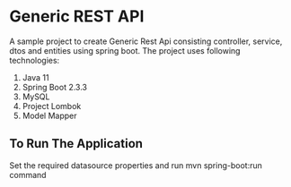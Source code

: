 # Generic REST API
A sample project to create Generic Rest Api consisting controller, service, dtos and entities using spring boot. The project uses following technologies:

  1. Java 11
  2. Spring Boot 2.3.3
  3. MySQL
  4. Project Lombok
  5. Model Mapper
  
  
 ## To Run The Application
 Set the required datasource properties and run mvn spring-boot:run command
 

